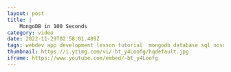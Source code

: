 ```yaml
---
layout: post
title: |
    MongoDB in 100 Seconds
category: video
date: 2022-11-29T02:58:01.489Z
tags: webdev app development lesson tutorial  mongodb database sql nosql vs mongo db atlas
thumbnail: https://i.ytimg.com/vi/-bt_y4Loofg/hqdefault.jpg
iframe: https://www.youtube.com/embed/-bt_y4Loofg
---
```

